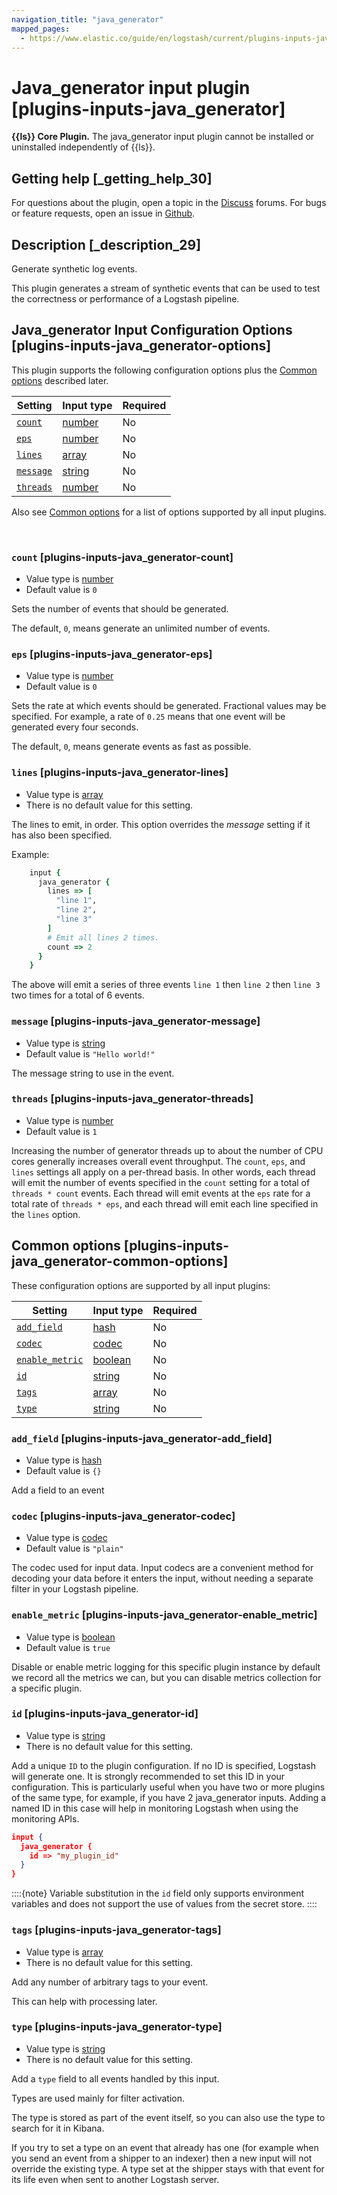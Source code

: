 ```yaml
---
navigation_title: "java_generator"
mapped_pages:
  - https://www.elastic.co/guide/en/logstash/current/plugins-inputs-java_generator.html
---
```


# Java_generator input plugin [plugins-inputs-java_generator]


**{{ls}} Core Plugin.** The java_generator input plugin cannot be installed or uninstalled independently of {{ls}}.

## Getting help [_getting_help_30]

For questions about the plugin, open a topic in the [Discuss](http://discuss.elastic.co) forums. For bugs or feature requests, open an issue in [Github](https://github.com/logstash).


## Description [_description_29]

Generate synthetic log events.

This plugin generates a stream of synthetic events that can be used to test the correctness or performance of a Logstash pipeline.


## Java_generator Input Configuration Options [plugins-inputs-java_generator-options]

This plugin supports the following configuration options plus the [Common options](plugins-inputs-java_generator.md#plugins-inputs-java_generator-common-options) described later.

| Setting | Input type | Required |
| --- | --- | --- |
| [`count`](plugins-inputs-java_generator.md#plugins-inputs-java_generator-count) | [number](introduction.md#number) | No |
| [`eps`](plugins-inputs-java_generator.md#plugins-inputs-java_generator-eps) | [number](introduction.md#number) | No |
| [`lines`](plugins-inputs-java_generator.md#plugins-inputs-java_generator-lines) | [array](introduction.md#array) | No |
| [`message`](plugins-inputs-java_generator.md#plugins-inputs-java_generator-message) | [string](introduction.md#string) | No |
| [`threads`](plugins-inputs-java_generator.md#plugins-inputs-java_generator-threads) | [number](introduction.md#number) | No |

Also see [Common options](plugins-inputs-java_generator.md#plugins-inputs-java_generator-common-options) for a list of options supported by all input plugins.

 

### `count` [plugins-inputs-java_generator-count]

* Value type is [number](introduction.md#number)
* Default value is `0`

Sets the number of events that should be generated.

The default, `0`, means generate an unlimited number of events.


### `eps` [plugins-inputs-java_generator-eps]

* Value type is [number](introduction.md#number)
* Default value is `0`

Sets the rate at which events should be generated. Fractional values may be specified. For example, a rate of `0.25` means that one event will be generated every four seconds.

The default, `0`, means generate events as fast as possible.


### `lines` [plugins-inputs-java_generator-lines]

* Value type is [array](introduction.md#array)
* There is no default value for this setting.

The lines to emit, in order. This option overrides the *message* setting if it has also been specified.

Example:

```ruby
    input {
      java_generator {
        lines => [
          "line 1",
          "line 2",
          "line 3"
        ]
        # Emit all lines 2 times.
        count => 2
      }
    }
```

The above will emit a series of three events `line 1` then `line 2` then `line 3` two times for a total of 6 events.


### `message` [plugins-inputs-java_generator-message]

* Value type is [string](introduction.md#string)
* Default value is `"Hello world!"`

The message string to use in the event.


### `threads` [plugins-inputs-java_generator-threads]

* Value type is [number](introduction.md#number)
* Default value is `1`

Increasing the number of generator threads up to about the number of CPU cores generally increases overall event throughput. The `count`, `eps`, and `lines` settings all apply on a per-thread basis. In other words, each thread will emit the number of events specified in the `count` setting for a total of `threads * count` events. Each thread will emit events at the `eps` rate for a total rate of `threads * eps`, and each thread will emit each line specified in the `lines` option.



## Common options [plugins-inputs-java_generator-common-options]

These configuration options are supported by all input plugins:

| Setting | Input type | Required |
| --- | --- | --- |
| [`add_field`](plugins-inputs-java_generator.md#plugins-inputs-java_generator-add_field) | [hash](logstash://reference/configuration-file-structure.md#hash) | No |
| [`codec`](plugins-inputs-java_generator.md#plugins-inputs-java_generator-codec) | [codec](logstash://reference/configuration-file-structure.md#codec) | No |
| [`enable_metric`](plugins-inputs-java_generator.md#plugins-inputs-java_generator-enable_metric) | [boolean](logstash://reference/configuration-file-structure.md#boolean) | No |
| [`id`](plugins-inputs-java_generator.md#plugins-inputs-java_generator-id) | [string](logstash://reference/configuration-file-structure.md#string) | No |
| [`tags`](plugins-inputs-java_generator.md#plugins-inputs-java_generator-tags) | [array](logstash://reference/configuration-file-structure.md#array) | No |
| [`type`](plugins-inputs-java_generator.md#plugins-inputs-java_generator-type) | [string](logstash://reference/configuration-file-structure.md#string) | No |

### `add_field` [plugins-inputs-java_generator-add_field]

* Value type is [hash](logstash://reference/configuration-file-structure.md#hash)
* Default value is `{}`

Add a field to an event


### `codec` [plugins-inputs-java_generator-codec]

* Value type is [codec](logstash://reference/configuration-file-structure.md#codec)
* Default value is `"plain"`

The codec used for input data. Input codecs are a convenient method for decoding your data before it enters the input, without needing a separate filter in your Logstash pipeline.


### `enable_metric` [plugins-inputs-java_generator-enable_metric]

* Value type is [boolean](logstash://reference/configuration-file-structure.md#boolean)
* Default value is `true`

Disable or enable metric logging for this specific plugin instance by default we record all the metrics we can, but you can disable metrics collection for a specific plugin.


### `id` [plugins-inputs-java_generator-id]

* Value type is [string](logstash://reference/configuration-file-structure.md#string)
* There is no default value for this setting.

Add a unique `ID` to the plugin configuration. If no ID is specified, Logstash will generate one. It is strongly recommended to set this ID in your configuration. This is particularly useful when you have two or more plugins of the same type, for example, if you have 2 java_generator inputs. Adding a named ID in this case will help in monitoring Logstash when using the monitoring APIs.

```json
input {
  java_generator {
    id => "my_plugin_id"
  }
}
```

::::{note} 
Variable substitution in the `id` field only supports environment variables and does not support the use of values from the secret store.
::::



### `tags` [plugins-inputs-java_generator-tags]

* Value type is [array](logstash://reference/configuration-file-structure.md#array)
* There is no default value for this setting.

Add any number of arbitrary tags to your event.

This can help with processing later.


### `type` [plugins-inputs-java_generator-type]

* Value type is [string](logstash://reference/configuration-file-structure.md#string)
* There is no default value for this setting.

Add a `type` field to all events handled by this input.

Types are used mainly for filter activation.

The type is stored as part of the event itself, so you can also use the type to search for it in Kibana.

If you try to set a type on an event that already has one (for example when you send an event from a shipper to an indexer) then a new input will not override the existing type. A type set at the shipper stays with that event for its life even when sent to another Logstash server.




